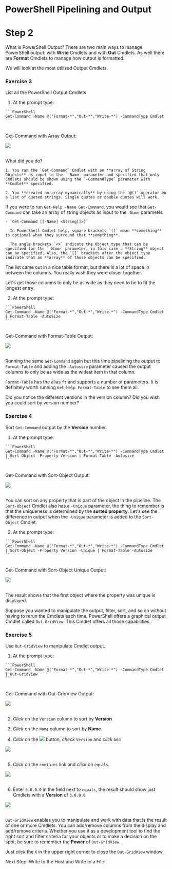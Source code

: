 # PowerShell Pipelining and Output

# Step 2

What is PowerShell Output? There are two main ways to manage PowerShell output: with **Write** Cmdlets and with **Out** Cmdlets. As well there are **Format** Cmdlets to manage how output is formatted.

We will look at the most utilized Output Cmdlets.

### Exercise 3

List all the PowerShell Output Cmdlets

  1. At the prompt type:

    ```PowerShell
    Get-Command -Name @("Format-*","Out-*","Write-*") -CommandType Cmdlet
    ```

  </br>Get-Command with Array Output:

  <!--![](assets/images/image-04.jpg)<br/><br/>-->

  ![](/posts/files/dne-dcip-introduction-to-powershell-pipelining-and-output-v01/assets/images/image-04.jpg)<br/><br/>

  What did you do?

    1. You ran the `Get-Command` Cmdlet with an **array of String Objects** as input to the `-Name` parameter and specified that only Cmdlets should be shown using the `-CommandType` parameter with **Cmdlet** specified.

    2. You **created an array dynamically** by using the `@()` operator on a list of quoted strings. Single quotes or double quotes will work.

  If you were to run `Get-Help -Name Get-Command`, you would see that `Get-Command` can take an array of string objects as input to the `-Name` parameter.

    - `Get-Command [[-Name] <String[]>]`

      In PowerShell Cmdlet help, square brackets `[]` mean **something** is optional when they surround that **something**.

      The angle brackets `<>` indicate the Object type that can be specified for the `-Name` parameter, in this case a **String** object can be specified. Also, the `[]` brackets after the object type indicate that an **array** of those objects can be specified.

  The list came out in a nice table format, but there is a lot of space in between the columns. You really wish they were closer together.

  Let's get those columns to only be as wide as they need to be to fit the longest entry.

  2. At the prompt type:

    ```PowerShell
    Get-Command -Name @("Format-*","Out-*","Write-*") -CommandType Cmdlet | Format-Table -AutoSize
    ```

  </br> Get-Command with Format-Table Output:

  <!--![](assets/images/image-05.jpg)<br/><br/>-->

  ![](/posts/files/dne-dcip-introduction-to-powershell-pipelining-and-output-v01/assets/images/image-05.jpg)<br/><br/>

  Running the same `Get-Command` again but this time pipelining the output to `Format-Table` and adding the `-Autosize` parameter caused the output columns to only be as wide as the widest item in that column.

  `Format-Table` has the alias `ft` and supports a number of parameters. It is definitely worth running `Get-Help Format-Table` to see them all.

  Did you notice the different versions in the version column? Did you wish you could sort by version number?

### Exercise 4

Sort `Get-Command` output by the **Version** number.

  1. At the prompt type:

    ```PowerShell
    Get-Command -Name @("Format-*","Out-*","Write-*") -CommandType Cmdlet | Sort-Object -Property Version | Format-Table -Autosize
    ```

  </br> Get-Command with Sort-Object Output:

  <!--![](assets/images/image-06.jpg)<br/><br/>-->

  ![](/posts/files/dne-dcip-introduction-to-powershell-pipelining-and-output-v01/assets/images/image-06.jpg)<br/><br/>

  You can sort on any property that is part of the object in the pipeline. The `Sort-Object` Cmdlet also has a `-Unique` parameter, the thing to remember is that the uniqueness is determined by the **sorted property**. Let's see the difference in output when the `-Unique` parameter is added to the `Sort-Object` Cmdlet.

  2. At the prompt type:

    ```PowerShell
    Get-Command -Name @("Format-*","Out-*","Write-*") -CommandType Cmdlet | Sort-Object -Property Version -Unique | Format-Table -Autosize
    ```

  </br>Get-Command with Sort-Object Unique Output:

  <!--![](assets/images/image-07.jpg)<br/><br/>-->

  ![](/posts/files/dne-dcip-introduction-to-powershell-pipelining-and-output-v01/assets/images/image-07.jpg)<br/><br/>

  The result shows that the first object where the property was unique is displayed.

  Suppose you wanted to manipulate the output, filter, sort, and so on without having to rerun the Cmdlets each time. PowerShell offers a graphical output Cmdlet called `Out-GridView`. This Cmdlet offers all those capabilities.

### Exercise 5

Use `Out-GridView` to manipulate Cmdlet output.

  1. At the prompt type:

    ```PowerShell
    Get-Command -Name @("Format-*","Out-*","Write-*") -CommandType Cmdlet | Out-GridView
    ```

  </br>Get-Command with Out-GridView Output:

  <!--![](assets/images/image-08.jpg)<br/><br/>-->

  ![](/posts/files/dne-dcip-introduction-to-powershell-pipelining-and-output-v01/assets/images/image-08.jpg)<br/><br/>

  2. *Click* on the `Version` column to sort by **Version**

  3. *Click* on the `Name` column to sort by **Name**

  4. *Click* on the <!--![](assets/images/image-09.jpg)--> ![](/posts/files/dne-dcip-introduction-to-powershell-pipelining-and-output-v01/assets/images/image-09.jpg) button, *check* `Version` and *click* `Add`

  <!--![](assets/images/image-10.jpg)<br/><br/>-->

  ![](/posts/files/dne-dcip-introduction-to-powershell-pipelining-and-output-v01/assets/images/image-10.jpg)<br/><br/>

  5. *Click* on the `contains` link and *click* on `equals`

  <!--![](assets/images/image-11.jpg)<br/><br/>-->

  ![](/posts/files/dne-dcip-introduction-to-powershell-pipelining-and-output-v01/assets/images/image-11.jpg)<br/><br/>

  6. Enter `3.0.0.0` in the field next to `equals`, the result should show just Cmdlets with a **Version** of `3.0.0.0`

  <!--![](assets/images/image-12.jpg)<br/><br/>-->

  ![](/posts/files/dne-dcip-introduction-to-powershell-pipelining-and-output-v01/assets/images/image-12.jpg)<br/><br/>

  `Out-GridView` enables you to manipulate and work with data that is the result of one or more Cmdlets. You can add/remove columns from the display and add/remove criteria. Whether you use it as a development tool to find the right sort and filter criteria for your objects or to make a decision on the spot, be sure to remember the **Power** of `Out-GridView`.

  Just *click* the `X` in the upper right corner to close the `Out-GridView` window.

Next Step: Write to the Host and Write to a File
